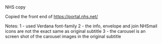 NHS copy

Copied the front end of https://portal.nhs.net/

Notes:
1 - used Verdana font-family
2 - the info, envelope and join NHSmail icons are not the exact same as original subtitle
3 - the carousel is an screen shot of the carousel images in the original subtitle
